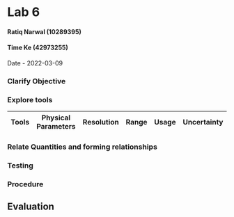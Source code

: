# Lab 6
#### Ratiq Narwal (10289395)
#### Time Ke (42973255)
Date - 2022-03-09



### Clarify Objective

### Explore tools
| Tools              | Physical Parameters   | Resolution    | Range                                                           | Usage                                                                                                         | Uncertainty |
| ------------------ | --------------------- | ------------- | --------------------------------------------------------------- | ------------------------------------------------------------------------------------------------------------- | ----------- |

### Relate Quantities and forming relationships

### Testing

### Procedure

## Evaluation